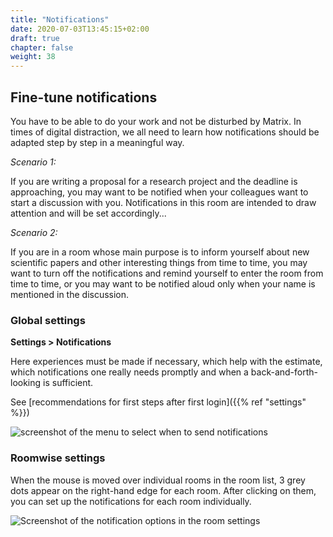 ```yaml
---
title: "Notifications"
date: 2020-07-03T13:45:15+02:00
draft: true
chapter: false
weight: 38
---
```

## Fine-tune notifications

You have to be able to do your work and not be disturbed by Matrix. In times of digital distraction, we all need to learn how notifications should be adapted step by step in a meaningful way. 

*Scenario 1:*

If you are writing a proposal for a research project and the deadline is approaching, you may want to be notified when your colleagues want to start a discussion with you.  Notifications in this room are intended to draw attention and will be set accordingly...

*Scenario 2:*

If you are in a room whose main purpose is to inform yourself about new scientific papers and other interesting things from time to time, you may want to turn off the notifications and remind yourself to enter the room from time to time, or you may want to be notified aloud only when your name is mentioned in the discussion.

### Global settings

**Settings > Notifications**

Here experiences must be made if necessary, which help with the estimate, which notifications one really needs promptly and when a back-and-forth-looking is sufficient.

See [recommendations for first steps after first login]({{% ref "settings" %}})

![screenshot of the menu to select when to send notifications](/images/notifications2.webp)

### Roomwise settings

When the mouse is moved over individual rooms in the room list, 3 grey dots appear on the right-hand edge for each room. After clicking on them, you can set up the notifications for each room individually.

![Screenshot of the notification options in the room settings](/images/notification-rooms.webp)

